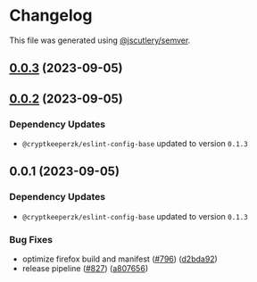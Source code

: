 # Changelog

This file was generated using [@jscutlery/semver](https://github.com/jscutlery/semver).

## [0.0.3](https://github.com/CryptKeeperZK/crypt-keeper-extension/compare/@cryptkeeperzk/manifest-bump-0.0.2...@cryptkeeperzk/manifest-bump-0.0.3) (2023-09-05)

## [0.0.2](https://github.com/CryptKeeperZK/crypt-keeper-extension/compare/@cryptkeeperzk/manifest-bump-0.0.1...@cryptkeeperzk/manifest-bump-0.0.2) (2023-09-05)

### Dependency Updates

* `@cryptkeeperzk/eslint-config-base` updated to version `0.1.3`
## 0.0.1 (2023-09-05)

### Dependency Updates

* `@cryptkeeperzk/eslint-config-base` updated to version `0.1.3`

### Bug Fixes

* optimize firefox build and manifest ([#796](https://github.com/CryptKeeperZK/crypt-keeper-extension/issues/796)) ([d2bda92](https://github.com/CryptKeeperZK/crypt-keeper-extension/commit/d2bda927621de06f8ec95cbbcc216fb1a73d154c))
* release pipeline ([#827](https://github.com/CryptKeeperZK/crypt-keeper-extension/issues/827)) ([a807656](https://github.com/CryptKeeperZK/crypt-keeper-extension/commit/a807656225317a410ce74a92243b634fcea84015))
